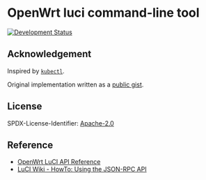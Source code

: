 # OpenWrt luci command-line tool

[![Development Status](https://img.shields.io/badge/development--status-pre--alpha-yellow?style=flat-square)](https://pypi.org/classifiers)

## Acknowledgement

Inspired by [`kubectl`](https://kubernetes.io/docs/reference/kubectl).

Original implementation written as a [public gist](https://gist.github.com/oxr463/ba3af20541647ee613e47f0787168084).

## License

SPDX-License-Identifier: [Apache-2.0](LICENSE)

## Reference

- [OpenWrt LuCI API Reference](https://openwrt.github.io/luci/api/index.html)
- [LuCI Wiki - HowTo: Using the JSON-RPC API](https://github.com/openwrt/luci/wiki/JsonRpcHowTo)
 
